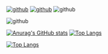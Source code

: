 <!--### Hi there 👋

<!--
**artmih24/artmih24** is a ✨ _special_ ✨ repository because its `README.md` (this file) appears on your GitHub profile.

Here are some ideas to get you started:

- 🔭 I’m currently working on ...
- 🌱 I’m currently learning ...
- 👯 I’m looking to collaborate on ...
- 🤔 I’m looking for help with ...
- 💬 Ask me about ...
- 📫 How to reach me: ...
- 😄 Pronouns: ...
- ⚡ Fun fact: ...
-->

[![github](https://img.shields.io/badge/GitHub-000000?style=for-the-badge&logo=GitHub&logoColor=white)](https://github.com/artmih24/)
[![github](https://img.shields.io/badge/Telegram-0099DD?style=for-the-badge&logo=Telegram&logoColor=white)](https://t.me/artmih24/)
![github](https://img.shields.io/badge/VK-0033FF?style=for-the-badge&logo=VK&logoColor=white)

![github](https://img.shields.io/badge/Instagram-BB00FF?style=for-the-badge&logo=Instagram&logoColor=white)

[![Anurag's GitHub stats](https://github-readme-stats.vercel.app/api?username=artmih24)](https://github.com/anuraghazra/github-readme-stats)
[![Top Langs](https://github-readme-stats.vercel.app/api/top-langs/?username=artmih24&layout=compact&langs_count=24)](https://github.com/anuraghazra/github-readme-stats)

[![Top Langs](https://github-readme-stats.vercel.app/api/top-langs/?username=artmih24&langs_count=24)](https://github.com/anuraghazra/github-readme-stats)

